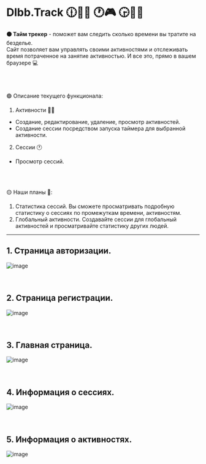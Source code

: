 # **Dlbb.Track** 🕧🧑‍💻 🕐🎮 🕞🧑‍🏫
**🟠 Тайм трекер** - поможет вам следить сколько времени вы тратите на безделье. <br>
Сайт позволяет вам управлять своими активностями и отслеживать время потраченное на занятие активностью. И все это, прямо в вашем браузере 💻


<br> <br>

🟢 Описание текущего функционала:
1. Активности 👩‍💻
- Создание, редактирование, удаление, просмотр активностей. 
- Создание сессии посредством запуска таймера для выбранной активности. 

2. Сессии 🕐
- Просмотр сессий. 

<br> <br>

🟡 Наши планы 📌:
1. Статистика сессий. Вы сможете просматривать подробную статистику о сессиях по промежуткам времени, активностям.
2. Глобальный активности. Создавайте сессии для глобальный активностей и просматривайте статистику других людей.
___

**<h2>1. Страница авторизации. </h2>**
![image](https://github.com/Dlbb-company/Dlbb.Track/assets/59286805/7d8ab095-b903-453f-a803-fa344786a180)
 <br> <br> <br>
**<h2>2. Страница регистрации. </h2>**
![image](https://github.com/Dlbb-company/Dlbb.Track/assets/59286805/ec704611-5611-43b0-ae30-f7062bca6aef)
 <br> <br> <br>
**<h2>3. Главная страница. </h2>**
![image](https://github.com/Dlbb-company/Dlbb.Track/assets/59286805/4a8ab9fc-14e4-4c54-8dbf-db23e9cfc578)
 <br> <br> <br>
 **<h2>4. Информация о сессиях.</h2>**
![image](https://github.com/Dlbb-company/Dlbb.Track/assets/59286805/a003b3b7-d916-4466-92b6-fd8312325485)
 <br> <br> <br>
 **<h2>5. Информация о активностях.</h2>**
![image](https://github.com/Dlbb-company/Dlbb.Track/assets/59286805/bd38eff5-be7a-4eec-809c-8ae3f9a067af)
